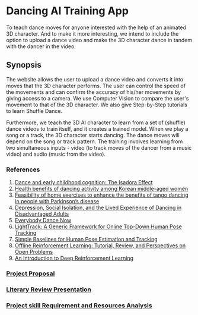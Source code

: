# Dancing AI Training App 
To teach dance moves for anyone interested with the help of an animated 3D character. And to make it more interesting, we intend to include the option to upload a dance video and make the 3D character dance in tandem with the dancer in the video.

## Synopsis

The website allows the user to upload a dance video and converts it into moves that the 3D character performs. The user can control the speed of the movements and can confirm the accuracy of his/her movements by giving access to a camera. We use Computer Vision to compare the user's movement to that of the 3D character. We also give Step-by-Step tutorials to learn Shuffle Dance.

Furthermore, we teach the 3D AI character to learn from a set of (shuffle) dance videos to train itself, and it creates a trained model. When we play a song or a track, the 3D character starts dancing. The dance moves will depend on the song or track pattern. The training involves learning from two simultaneous inputs - video (to track moves of the dancer from a music video) and audio (music from the video).

### References

1. [Dance and early childhood cognition: The Isadora Effect](https://www.tandfonline.com/doi/abs/10.1080/10632913.2016.1245166)
2. [Health benefits of dancing activity among Korean middle-aged women](https://www.tandfonline.com/doi/full/10.3402/qhw.v11.31215)
3. [Feasibility of home exercises to enhance the benefits of tango dancing in people with Parkinson’s disease](https://www.sciencedirect.com/science/article/abs/pii/S0965229918302401)
4. [Depression, Social Isolation, and the Lived Experience of Dancing in Disadvantaged Adults](https://www.sciencedirect.com/science/article/abs/pii/S0883941715002472)
5. [Everybody Dance Now](https://arxiv.org/abs/1808.07371)
6. [LightTrack: A Generic Framework for Online Top-Down Human Pose Tracking](https://openaccess.thecvf.com/content_ECCV_2018/html/Bin_Xiao_Simple_Baselines_for_ECCV_2018_paper.html)
7. [Simple Baselines for Human Pose Estimation and Tracking](https://openaccess.thecvf.com/content_ECCV_2018/html/Bin_Xiao_Simple_Baselines_for_ECCV_2018_paper.html)
8. [Offline Reinforcement Learning: Tutorial, Review, and Perspectives on Open Problems](https://arxiv.org/abs/2005.01643)
9. [An Introduction to Deep Reinforcement Learning](https://arxiv.org/abs/1811.12560)

### [Project Proposal](https://docs.google.com/document/d/1-v-93cy46GzwbvaLij_CYWq-NrMJBckHg6QT_YzfXdk/edit?usp=sharing)

### [Literary Review Presentation](https://drive.google.com/file/d/16oYKdOZkSUxncbJ7LVt1i3tyZh85ge2w/view?usp=sharing)

### [Project skill Requirement and Resources Analysis](https://docs.google.com/document/d/1y-CbWjInqIwnV86UDdnJe3On8sBU8KnTlA1FcBL0v2c/edit?usp=sharing)
